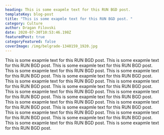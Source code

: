 ```yaml
---
heading: This is some exapmle text for this RUN BGD post.
templateKey: blog-post
title: "This is some exapmle text for this RUN BGD post. "
category: Culture
author: Dragan Filovski
date: 2020-07-30T10:53:46.198Z
featuredPost: true
categoryFeatured: false
coverImage: /img/belgrade-1348159_1920.jpg
---
```

This is some exapmle text for this RUN BGD post. This is some exapmle text for this RUN BGD post. This is some exapmle text for this RUN BGD post. This is some exapmle text for this RUN BGD post. This is some exapmle text for this RUN BGD post. This is some exapmle text for this RUN BGD post. This is some exapmle text for this RUN BGD post. This is some exapmle text for this RUN BGD post. This is some exapmle text for this RUN BGD post. This is some exapmle text for this RUN BGD post. This is some exapmle text for this RUN BGD post. This is some exapmle text for this RUN BGD post. This is some exapmle text for this RUN BGD post. This is some exapmle text for this RUN BGD post. This is some exapmle text for this RUN BGD post. This is some exapmle text for this RUN BGD post. This is some exapmle text for this RUN BGD post. This is some exapmle text for this RUN BGD post. This is some exapmle text for this RUN BGD post. This is some exapmle text for this RUN BGD post.